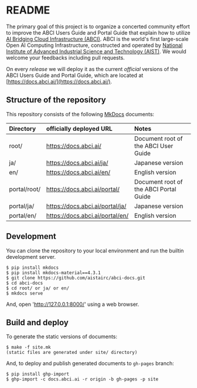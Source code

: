 # README

The primary goal of this project is to organize a concerted community effort to improve the ABCI Users Guide and Portal Guide that explain how to utilize [AI Bridging Cloud Infrastructure (ABCI)](https://abci.ai/).
ABCI is the world's first large-scale Open AI Computing Infrastructure, constructed and operated by [National Institute of Advanced Industrial Science and Technology (AIST)](https://www.aist.go.jp/).
We would welcome your feedbacks including pull requests.

On every *release* we will deploy it as the current *official* versions of the ABCI Users Guide and Portal Guide, which are located at [https://docs.abci.ai/](https://docs.abci.ai/).

## Structure of the repository

This repository consists of the following [MkDocs](https://www.mkdocs.org/) documents:

| Directory | officially deployed URL | Notes |
|:--|:--|:--|
| root/ | https://docs.abci.ai/    | Document root of the ABCI User Guide |
| ja/   | https://docs.abci.ai/ja/ | Japanese version |
| en/   | https://docs.abci.ai/en/ | English version |
| portal/root/ | https://docs.abci.ai/portal/    | Document root of the ABCI Portal Guide |
| portal/ja/   | https://docs.abci.ai/portal/ja/ | Japanese version |
| portal/en/   | https://docs.abci.ai/portal/en/ | English version |

## Development

You can clone the repository to your local environment and run the builtin development server.

```
$ pip install mkdocs
$ pip install mkdocs-material==4.3.1
$ git clone https://github.com/aistairc/abci-docs.git
$ cd abci-docs
$ cd root/ or ja/ or en/
$ mkdocs serve
```

And, open 'http://127.0.0.1:8000/' using a web browser.

## Build and deploy

To generate the static versions of documents:

```
$ make -f site.mk
(static files are generated under site/ directory)
```

And, to deploy and publish generated documents to `gh-pages` branch:

```
$ pip install ghp-import
$ ghp-import -c docs.abci.ai -r origin -b gh-pages -p site
```
